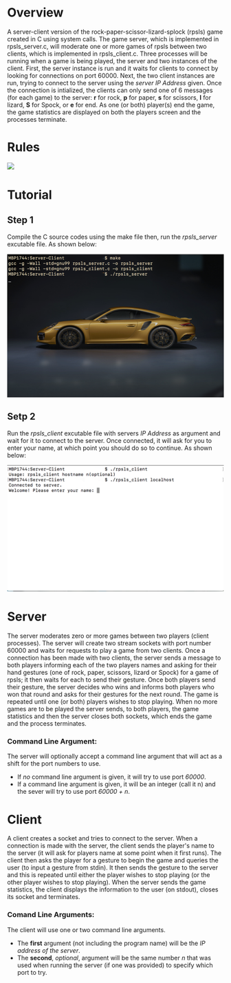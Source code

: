 # Overview
A server-client version of the rock-paper-scissor-lizard-splock (rpsls) game created in C using system calls. The game server, which is implemented in rpsls_server.c, will moderate one or more games of rpsls between two clients, which is implemented in rpsls_client.c. Three
processes will be running when a game is being played, the server and two instances of the client. First, the server instance is run and it waits for clients to connect by looking for connections on port 60000. Next, the two client instances are run, trying to connect to the server using the _server IP Address_ given. Once the connection is intialized, the clients can only send one of 6 messages (for each game) to the server: **r** for rock, **p** for paper, **s** for scissors, **l** for lizard, **S** for Spock, or **e** for end. As one (or both) player(s) end the game, the game statistics are displayed on both the players screen and the processes terminate.

# Rules

![](https://codecademy-discourse.s3.amazonaws.com/original/5X/1/e/9/a/1e9ae22826a47a2d2e9f0e8f0f0cdf21a8479715.jpg)

# Tutorial
## Step 1
Compile the C source codes using the make file then, run the _rpsls_server_ excutable file. As shown below:

![](/screenshots/rpsls_server_ss.png)

## Setp 2
Run the _rpsls_client_ excutable file with servers _IP Address_ as argument and wait for it to connect to the server. Once connected, it will ask for you to enter your name, at which point you should do so to continue. As shown below:

![](/screenshots/one_client_connect.png)

# Server
The server moderates zero or more games between two players (client processes). The server will create two stream sockets with port number 60000 and waits for requests to play a game from two clients. Once a connection has been made with two clients, the server sends a message to both players informing each of the two players names and asking for their hand gestures (one of rock, paper, scissors, lizard or Spock) for a game of rpsls; it then waits for each to send their gesture. Once both players send their gesture, the server decides who wins and informs both players who won that round and asks for their gestures for the next round. The game is repeated until one (or both) players wishes to stop playing. When no more games are to be played the server sends, to both players, the game statistics and then the server closes both sockets, which ends the game and the process terminates.
### Command Line Argument:
The server will optionally accept a command line argument that will act as a shift for the port numbers to use. 
- If _no_ command line argument is given, it will try to use port _60000_. 
- If a command line argument is given, it will be an integer (call it n) and the sever will try to use port _60000 + n_.

# Client
A client creates a socket and tries to connect to the server. When a connection is made with the server, the client sends the player's name to the server (it will ask for players name at some point when it first runs). The client then asks the player for a gesture to begin the game and queries the user (to input a gesture from stdin). It then sends the gesture to the server and this is repeated until either the player wishes to stop playing (or the other player wishes to stop playing). When the server sends the game statistics, the client displays the information to the user (on stdout), closes its socket and terminates.
### Comand Line Arguments:
The client will use one or two command line arguments. 
- The **first** argument (not including the program name) will be the _IP address of the server_. 
- The **second**, _optional_, argument will be the same number _n_ that was used when running the server (if one was provided) to specify which port to try.
